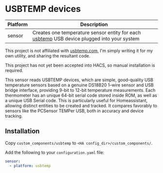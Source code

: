 # USBTEMP devices

| Platform | Description |
| -------- | ------------ |
| sensor   | Creates one temperature sensor entity for each [usbtemp](https://usbtemp.com) USB device plugged into your system |

This project is not affiliated with [usbtemp.com](https://usbtemp.com),
I'm simply writing it for my own utility, and sharing the resultant code.

This project has not yet been accepted into HACS, so manual installation
is required.

This sensor reads USBTEMP devices, which are simple, good-quality USB
temperature sensors based on a genuine DS18B20 1–wire sensor and USB 
bridge interface, providing 9-bit to 12-bit temperature measurements.
Each thermometer has an unique 64-bit serial code stored inside ROM,
as well as a unique USB Serial code.  This is particularly useful for
Homeassistant, allowing distinct entities to be created and tracked. 
It compares favorably to sensors like the PCSensor TEMPer USB, both in
accuracy and device tracking.

## Installation

Copy `custom_components/usbtemp` to `<HA config_dir>/custom_components/`.

Add the following to your `configuration.yaml` file:

```yaml
sensor:
  - platform: usbtemp
```
